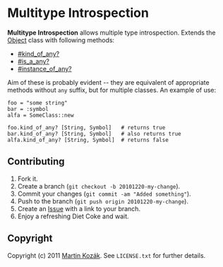 Multitype Introspection
=======================

**Multitype Introspection** allows multiple type introspection. Extends 
the [Object][1] class with following methods:

* [#kind_of_any?][2]
* [#is_a_any?][3]
* [#instance_of_any?][4]

Aim of these is probably evident -- they are equivalent of appropriate
methods without `any` suffix, but for multiple classes. An example of
use:

    foo = "some string"
    bar = :symbol
    alfa = SomeClass::new
    
    foo.kind_of_any? [String, Symbol]   # returns true
    bar.kind_of_any? [String, Symbol]   # also returns true
    alfa.kind_of_any? [String, Symbol]  # returns false

Contributing
------------

1. Fork it.
2. Create a branch (`git checkout -b 20101220-my-change`).
3. Commit your changes (`git commit -am "Added something"`).
4. Push to the branch (`git push origin 20101220-my-change`).
5. Create an [Issue][5] with a link to your branch.
6. Enjoy a refreshing Diet Coke and wait.


Copyright
---------

Copyright (c) 2011 [Martin Kozák][6]. See `LICENSE.txt` for
further details.

[1]: http://www.ruby-doc.org/core/classes/Object.html
[2]: http://www.ruby-doc.org/core/classes/Object.html#M000372
[3]: http://www.ruby-doc.org/core/classes/Object.html#M000373
[4]: http://www.ruby-doc.org/core/classes/Object.html#M000371
[5]: http://github.com/martinkozak/multitype-introspection/issues
[6]: http://www.martinkozak.net/
